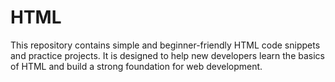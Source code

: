 # HTML
This repository contains simple and beginner-friendly HTML code snippets and practice projects. It is designed to help new developers learn the basics of HTML and build a strong foundation for web development.
